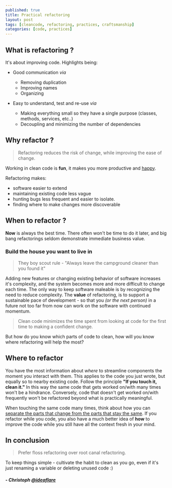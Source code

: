 ```yaml
---
published: true
title: Practical refactoring
layout: post
tags: [cleancode, refactoring, practices, craftsmanship]
categories: [code, practices]
---
```

## What is refactoring ?

It's about improving code. Highlights being:

* Good communication _via_
  * Removing duplication
  * Improving names
  * Organizing

* Easy to understand, test and re-use _via_
  * Making everything small so they have a single purpose (classes, methods, services, etc..) 
  * Decoupling and minimizing the number of dependencies

## Why refactor ?

> Refactoring reduces the risk of change, while improving the ease of change.

Working in clean code is **fun**, it makes you more productive and [happy](http://stackoverflow.com/research/developer-survey-2016#developers-who-code-are-happy-developers).

Refactoring makes:

* software easier to extend
* maintaining existing code less vague
* hunting bugs less frequent and easier to isolate.
* finding where to make changes more discoverable

## When to refactor ?

**Now** is always the best time. There often won't be time to do it later, and big bang refactorings seldom demonstrate immediate business value.
### Build the house you want to live in

> They boy scout rule - "Always leave the campground cleaner than you found it"

Adding new features or changing existing behavior of software increases it's complexity, and the system becomes more and more difficult to change each time. The only way to keep software maleable is by recognizing the need to reduce complexity. The **value** of refactoring, is to support a sustainable pace of development - so that you _(or the next person)_ in a future not too far from now can work on the software with continued momentum.

> Clean code minimizes the time spent from looking at code for the first time to making a confident change.

But how do you know which parts of code to clean, how will you know where refactoring will help the most?

## Where to refactor

You have the most information about *where* to streamline components the moment you interact with them. This applies to the code you just wrote, but equally so to nearby existing code. Follow the principle **"If you touch it, clean it."** In this way the same code that gets worked on/with many times won't be a hindrance. Conversely, code that doesn't get worked on/with frequently won't be refactored beyond what is practically meaningful.

When touching the same code many times, think about how you can [separate the parts that change from the parts that stay the same](https://en.wikipedia.org/wiki/Open/closed_principle). If you refactor while you code, you also have a much better idea of **how** to improve the code while you still have all the context fresh in your mind.

## In conclusion

> Prefer floss refactoring over root canal refactoring.

To keep things simple - cultivate the habit to clean as you go, even if it's just renaming a variable or deleting unused code :)

##### - Christoph [@ideaflare](https://twitter.com/ideaflare)
